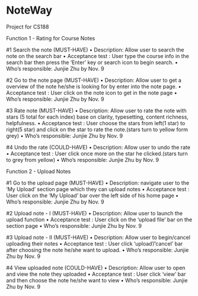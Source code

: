 # NoteWay
Project for CS188

Function 1 - Rating for Course Notes 

#1 Search the note (MUST-HAVE)
•	Description: Allow user to search the note on the search bar
•	Acceptance test : User type the course info in the search bar then press the ‘Enter’ key or search icon to begin search.
•	Who’s responsible: Junjie Zhu by Nov. 9

#2 Go to the note page (MUST-HAVE)
•	Description: Allow user to get a overview of the note he/she is looking for by enter into the note page.
•	Acceptance test : User click on the note icon to get in the note page
•	Who’s responsible: Junjie Zhu by Nov. 9

#3 Rate note (MUST-HAVE)
•	Description: Allow user to rate the note with stars (5 total for each index) base on clarity, typesetting, content richness, helpfulness.
•	Acceptance test : User choose the stars from left(1 star) to right(5 star) and click on the star to rate the note.(stars turn to yellow form grey)
•	Who’s responsible: Junjie Zhu by Nov. 9

#4 Undo the rate (COULD-HAVE)
•	Description: Allow user to undo the rate 
•	Acceptance test : User click once more on the star he clicked.(stars turn to grey from yellow)
•	Who’s responsible: Junjie Zhu by Nov. 9


Function 2 - Upload Notes

#1 Go to the upload page (MUST-HAVE)
•	Description: navigate user to the ‘My Upload’ section page which they can upload notes
•	Acceptance test : User click on the ‘My Upload’ bar over the left side of his home page
•	Who’s responsible: Junjie Zhu by Nov. 9

#2 Upload note - I (MUST-HAVE)
•	Description: Allow user to launch the upload function
•	Acceptance test : User click on the ‘upload file’ bar on the section page
•	Who’s responsible: Junjie Zhu by Nov. 9

#3 Upload note - II (MUST-HAVE)
•	Description: Allow user to begin/cancel uploading their notes
•	Acceptance test : User click ‘upload’/’cancel’ bar after choosing the note he/she want to upload.
•	Who’s responsible: Junjie Zhu by Nov. 9

#4 View uploaded note (COULD-HAVE)
•	Description: Allow user to open and view the note they uploaded
•	Acceptance test : User click ‘view’ bar and then choose the note he/she want to view
•	Who’s responsible: Junjie Zhu by Nov. 9
